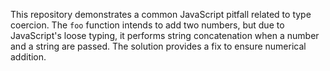 This repository demonstrates a common JavaScript pitfall related to type coercion.  The `foo` function intends to add two numbers, but due to JavaScript's loose typing, it performs string concatenation when a number and a string are passed.  The solution provides a fix to ensure numerical addition.